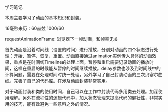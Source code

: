 学习笔记

本周主要学习了动画的基本知识和封装。

16毫秒来历：60赫兹 1000/60

requestAnimationFrame: 浏览器下一帧动画，和帧率无关

首先动画是沿着时间线（设置的时间）进行播放，分别对动画的四个状态进行处理：开始、暂停、恢复、重置。动画直接通过animation实例传入具体的动画效果，重点是在时间线Timeline的处理上面。暂停和重启需要记录动画的播放时间，这样在重启的时候能从暂停的时间继续播放。delay参数也涉及到时间线中的计算问题，需要在处理时间时统一处理，另外学习了自己封装动画的三次贝塞尔曲线。完善了自己的代码库。在涉及动画封装非常实用。

对于动画封装和类的使用时间，自己可以在工作中封装代码多用类去处理。加深使用理解。另外在流程性的逻辑代码中，加入状态管理来提高代码的健壮性，非常实用的技巧，能有效避免一些意料之外的情况。